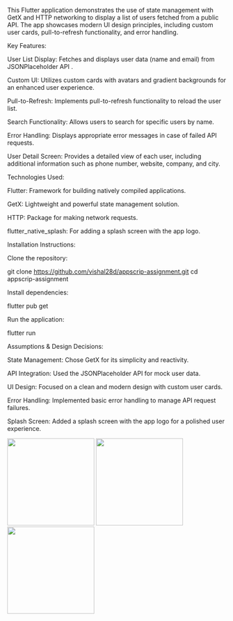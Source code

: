 This Flutter application demonstrates the use of state management with GetX and HTTP networking to display a list of users fetched from a public API. The app showcases modern UI design principles, including custom user cards, pull-to-refresh functionality, and error handling.

Key Features:

User List Display: Fetches and displays user data (name and email) from JSONPlaceholder API
.

Custom UI: Utilizes custom cards with avatars and gradient backgrounds for an enhanced user experience.

Pull-to-Refresh: Implements pull-to-refresh functionality to reload the user list.

Search Functionality: Allows users to search for specific users by name.

Error Handling: Displays appropriate error messages in case of failed API requests.

User Detail Screen: Provides a detailed view of each user, including additional information such as phone number, website, company, and city.

Technologies Used:

Flutter: Framework for building natively compiled applications.

GetX: Lightweight and powerful state management solution.

HTTP: Package for making network requests.

flutter_native_splash: For adding a splash screen with the app logo.

Installation Instructions:

Clone the repository:

git clone https://github.com/vishal28d/appscrip-assignment.git
cd appscrip-assignment


Install dependencies:

flutter pub get


Run the application:

flutter run


Assumptions & Design Decisions:

State Management: Chose GetX for its simplicity and reactivity.

API Integration: Used the JSONPlaceholder API for mock user data.

UI Design: Focused on a clean and modern design with custom user cards.

Error Handling: Implemented basic error handling to manage API request failures.

Splash Screen: Added a splash screen with the app logo for a polished user experience.


<img src="https://github.com/user-attachments/assets/911a5b26-fce1-40b7-a0a1-8d38f8f7f8ab" width="200" />
<img src="https://github.com/user-attachments/assets/8537fdc2-c523-472d-bef5-bf4e654985a0" width="200" />
<img src="https://github.com/user-attachments/assets/3615b208-8256-4ebb-9735-375907528719" width="200" />

